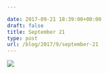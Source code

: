 ```yaml
---

date: 2017-09-21 18:39:00+00:00
draft: false
title: September 21
type: post
url: /blog/2017/9/september-21
---
```




  
   ![](/images/2017-09-21-20179september-21/IMG_2294.jpg)

  


